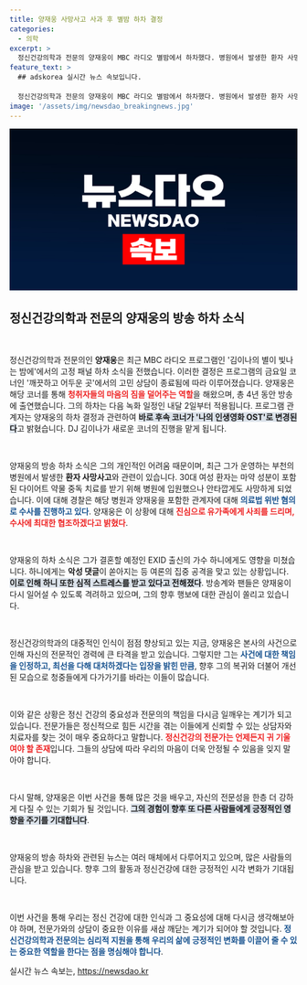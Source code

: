 ```yaml
---
title: 양재웅 사망사고 사과 후 별밤 하차 결정
categories:
  - 의학
excerpt: >
  정신건강의학과 전문의 양재웅이 MBC 라디오 별밤에서 하차했다. 병원에서 발생한 환자 사망사고 여파로 위기에 처한 양재웅, 그의 추가 소식은? 클릭하여 확인해보세요!
feature_text: >
  ## adskorea 실시간 뉴스 속보입니다.

  정신건강의학과 전문의 양재웅이 MBC 라디오 별밤에서 하차했다. 병원에서 발생한 환자 사망사고 여파로 위기에 처한 양재웅, 그의 추가 소식은? 클릭하여 확인해보세요!
image: '/assets/img/newsdao_breakingnews.jpg'
---
```


<p><img src="/assets/img/newsdao_breakingnews.jpg" alt="adskorea 속보" /></p>

<h2 data-ke-size="size26">정신건강의학과 전문의 양재웅의 방송 하차 소식</h2>

<p data-ke-size="size16">&nbsp;</p>

<p>정신건강의학과 전문의인 <b>양재웅</b>은 최근 MBC 라디오 프로그램인 '김이나의 별이 빛나는 밤에'에서의 고정 패널 하차 소식을 전했습니다. 이러한 결정은 프로그램의 금요일 코너인 '깨끗하고 어두운 곳'에서의 고민 상담이 종료됨에 따라 이루어졌습니다. 양재웅은 해당 코너를 통해 <b><span style="color: #ee2323;">청취자들의 마음의 짐을 덜어주는 역할</span></b>을 해왔으며, 총 4년 동안 방송에 출연했습니다. 그의 하차는 다음 녹화 일정인 내달 2일부터 적용됩니다. 프로그램 관계자는 양재웅의 하차 결정과 관련하여 <b><span style="background-color: #21538527;">바로 후속 코너가 '나의 인생영화 OST'로 변경된다</span></b>고 밝혔습니다. DJ 김이나가 새로운 코너의 진행을 맡게 됩니다.</p>

<p data-ke-size="size16">&nbsp;</p>

<p>양재웅의 방송 하차 소식은 그의 개인적인 어려움 때문이며, 최근 그가 운영하는 부천의 병원에서 발생한 <b>환자 사망사고</b>와 관련이 있습니다. 30대 여성 환자는 마약 성분이 포함된 다이어트 약물 중독 치료를 받기 위해 병원에 입원했으나 안타깝게도 사망하게 되었습니다. 이에 대해 경찰은 해당 병원과 양재웅을 포함한 관계자에 대해 <b><span style="color: #1a5490;">의료법 위반 혐의로 수사를 진행하고 있다</span></b>. 양재웅은 이 상황에 대해 <b><span style="color: #ee2323;">진심으로 유가족에게 사죄를 드리며, 수사에 최대한 협조하겠다고 밝혔다</span></b>.</p>

<p data-ke-size="size16">&nbsp;</p>

<p>양재웅의 하차 소식은 그가 결혼할 예정인 EXID 출신의 가수 하니에게도 영향을 미쳤습니다. 하니에게는 <b>악성 댓글</b>이 쏟아지는 등 여론의 집중 공격을 맞고 있는 상황입니다. <b><span style="background-color: #21538527;">이로 인해 하니 또한 심적 스트레스를 받고 있다고 전해졌다</span></b>. 방송계와 팬들은 양재웅이 다시 일어설 수 있도록 격려하고 있으며, 그의 향후 행보에 대한 관심이 쏠리고 있습니다.</p>

<p data-ke-size="size16">&nbsp;</p>

<p>정신건강의학과의 대중적인 인식이 점점 향상되고 있는 지금, 양재웅은 본사의 사건으로 인해 자신의 전문적인 경력에 큰 타격을 받고 있습니다. 그렇지만 그는 <b><span style="color: #1a5490;">사건에 대한 책임을 인정하고, 최선을 다해 대처하겠다는 입장을 밝힌 만큼</span></b>, 향후 그의 복귀와 더불어 개선된 모습으로 청중들에게 다가가기를 바라는 이들이 많습니다.</p>

<p data-ke-size="size16">&nbsp;</p>

<p>이와 같은 상황은 정신 건강의 중요성과 전문의의 책임을 다시금 일깨우는 계기가 되고 있습니다. 전문가들은 정신적으로 힘든 시간을 겪는 이들에게 신뢰할 수 있는 상담자와 치료자를 찾는 것이 매우 중요하다고 말합니다. <b><span style="color: #ee2323;">정신건강의 전문가는 언제든지 귀 기울여야 할 존재</span></b>입니다. 그들의 상담에 따라 우리의 마음이 더욱 안정될 수 있음을 잊지 말아야 합니다. </p>

<p data-ke-size="size16">&nbsp;</p>

<p>다시 말해, 양재웅은 이번 사건을 통해 많은 것을 배우고, 자신의 전문성을 한층 더 강하게 다질 수 있는 기회가 될 것입니다. <b><span style="background-color: #21538527;">그의 경험이 향후 또 다른 사람들에게 긍정적인 영향을 주기를 기대합니다</span></b>.</p>

<p data-ke-size="size16">&nbsp;</p>

<p>양재웅의 방송 하차와 관련된 뉴스는 여러 매체에서 다루어지고 있으며, 많은 사람들의 관심을 받고 있습니다. 향후 그의 활동과 정신건강에 대한 긍정적인 시각 변화가 기대됩니다. </p>

<p data-ke-size="size16">&nbsp;</p>

<p>이번 사건을 통해 우리는 정신 건강에 대한 인식과 그 중요성에 대해 다시금 생각해보아야 하며, 전문가와의 상담이 중요한 이유를 새삼 깨닫는 계기가 되어야 할 것입니다. <b><span style="color: #1a5490;">정신건강의학과 전문의는 심리적 지원을 통해 우리의 삶에 긍정적인 변화를 이끌어 줄 수 있는 중요한 역할을 한다는 점을 명심해야 합니다</span></b>.</p>
실시간 뉴스 속보는, <a href="https://newsdao.kr" rel="dofollow">https://newsdao.kr</a>


